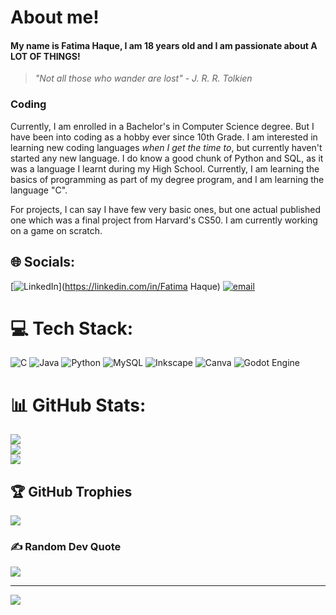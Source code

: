 # About me!
#### My name is Fatima Haque, I am 18 years old and I am passionate about A LOT OF THINGS! 
>_"Not all those who wander are lost"_ - *J. R. R. Tolkien*

### Coding
Currently, I am enrolled in a Bachelor's in Computer Science degree. But I have been into coding as a hobby ever since 10th Grade.
I am interested in learning new coding languages _when I get the time to_, but currently haven't started any new language.
I do know a good chunk of Python and SQL, as it was a language I learnt during my High School. Currently, I am learning the basics of programming
as part of my degree program, and I am learning the language "C". 

For projects, I can say I have few very basic ones, but one actual published one which was a final project from Harvard's CS50.
I am currently working on a game on scratch.

<!---
RoastyToastyy/RoastyToastyy is a ✨ special ✨ repository because its `README.md` (this file) appears on your GitHub profile.
You can click the Preview link to take a look at your changes.
--->


## 🌐 Socials:
[![LinkedIn](https://img.shields.io/badge/LinkedIn-%230077B5.svg?logo=linkedin&logoColor=white)](https://linkedin.com/in/Fatima Haque) [![email](https://img.shields.io/badge/Email-D14836?logo=gmail&logoColor=white)](mailto:fatimahaque2106@gmail.com) 

# 💻 Tech Stack:
![C](https://img.shields.io/badge/c-%2300599C.svg?style=for-the-badge&logo=c&logoColor=white) ![Java](https://img.shields.io/badge/java-%23ED8B00.svg?style=for-the-badge&logo=openjdk&logoColor=white) ![Python](https://img.shields.io/badge/python-3670A0?style=for-the-badge&logo=python&logoColor=ffdd54) ![MySQL](https://img.shields.io/badge/mysql-4479A1.svg?style=for-the-badge&logo=mysql&logoColor=white) ![Inkscape](https://img.shields.io/badge/Inkscape-e0e0e0?style=for-the-badge&logo=inkscape&logoColor=080A13) ![Canva](https://img.shields.io/badge/Canva-%2300C4CC.svg?style=for-the-badge&logo=Canva&logoColor=white) ![Godot Engine](https://img.shields.io/badge/GODOT-%23FFFFFF.svg?style=for-the-badge&logo=godot-engine)
# 📊 GitHub Stats:
![](https://github-readme-stats.vercel.app/api?username=RoastyToastyy&theme=calm_pink&hide_border=true&include_all_commits=false&count_private=false)<br/>
![](https://nirzak-streak-stats.vercel.app/?user=RoastyToastyy&theme=calm_pink&hide_border=true)<br/>
![](https://github-readme-stats.vercel.app/api/top-langs/?username=RoastyToastyy&theme=calm_pink&hide_border=true&include_all_commits=false&count_private=false&layout=compact)

## 🏆 GitHub Trophies
![](https://github-profile-trophy.vercel.app/?username=RoastyToastyy&theme=radical&no-frame=false&no-bg=true&margin-w=4)

### ✍️ Random Dev Quote
![](https://quotes-github-readme.vercel.app/api?type=vetical&theme=gruvbox)

---
[![](https://visitcount.itsvg.in/api?id=RoastyToastyy&icon=9&color=10)](https://visitcount.itsvg.in)

<!-- Proudly created with GPRM ( https://gprm.itsvg.in ) -->
